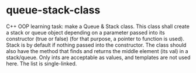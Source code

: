 # queue-stack-class
С++ OOP learning task: make a Queue &amp; Stack class.     This class shall create a stack or queue object depending on a parameter passed into its    constructor (true or false) (for that purpose, a pointer to function is used).    Stack is by default if nothing passed into the constructor. The class should also    have the method that finds and returns the middle element (its val) in a stack/queue.  Only ints are acceptable as values, and templates are not used here. The list is single-linked.
